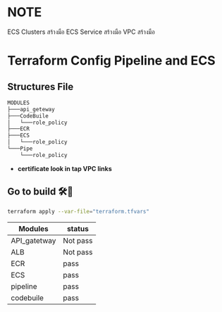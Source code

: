 # NOTE
 ECS Clusters สร้างมือ
 ECS Service สร้างมือ
 VPC สร้างมือ

# Terraform Config Pipeline and ECS

## Structures File

```bash
MODULES
├───api_geteway
├───CodeBuile
│   └───role_policy
├───ECR
├───ECS
│   └───role_policy
└───Pipe
    └───role_policy
```

- **certificate look in tap VPC links**

## **Go to build** 🛠️🤯

```bash
terraform apply --var-file="terraform.tfvars"
```

| Modules      | status   |
|--------------|----------|
| API_gatetway | Not pass |
| ALB          | Not pass |
| ECR          | pass     |
| ECS          | pass     |
| pipeline     | pass     |
| codebuile    | pass     |
